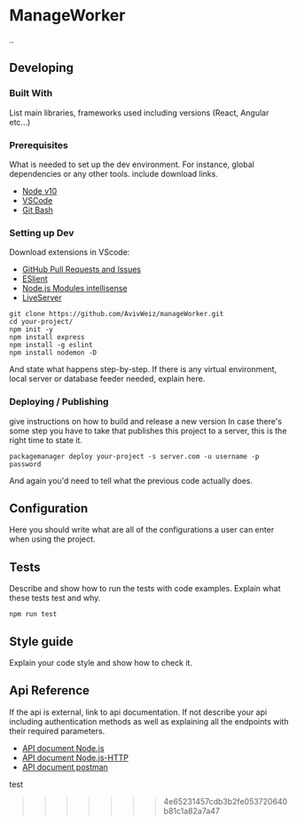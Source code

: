 
# ManageWorker

..

## Developing

### Built With
List main libraries, frameworks used including versions (React, Angular etc...)

### Prerequisites
What is needed to set up the dev environment. For instance, global dependencies or any other tools. include download links.

* [Node v10](https://nodejs.org/en/download/)
* [VSCode](https://code.visualstudio.com/download)
* [Git Bash](https://git-scm.com/downloads)

### Setting up Dev
Download extensions in VScode:
* [GitHub Pull Requests and Issues](https://marketplace.visualstudio.com/items?itemName=GitHub.vscode-pull-request-github)
* [ESlient](https://marketplace.visualstudio.com/items?itemName=dbaeumer.vscode-eslint)
* [Node.js Modules intellisense](https://marketplace.visualstudio.com/items?itemName=leizongmin.node-module-intellisense)
* [LiveServer](https://marketplace.visualstudio.com/items?itemName=ritwickdey.LiveServer)


```shell
git clone https://github.com/AvivWeiz/manageWorker.git
cd your-project/
npm init -y
npm install express
npm install -g eslint
npm install nodemon -D
```
 
And state what happens step-by-step. If there is any virtual environment, local server or database feeder needed, explain here.

### Deploying / Publishing
give instructions on how to build and release a new version
In case there's some step you have to take that publishes this project to a
server, this is the right time to state it.

```shell
packagemanager deploy your-project -s server.com -u username -p password
```

And again you'd need to tell what the previous code actually does.

## Configuration

Here you should write what are all of the configurations a user can enter when
using the project.

## Tests

Describe and show how to run the tests with code examples.
Explain what these tests test and why.

```shell
npm run test
```

## Style guide

Explain your code style and show how to check it.

## Api Reference

If the api is external, link to api documentation. If not describe your api including authentication methods as well as explaining all the endpoints with their required parameters.


* [API document Node.js](https://nodejs.org/api/)
* [API document Node.js-HTTP](https://nodejs.org/api/http.html)
* [API document postman](https://documenter.getpostman.com/view/11604308/SztG3krs?version=latest#aa9fc539-c3d4-4be8-83ba-33ec3f4de65b)



test
>>>>>>> 4e65231457cdb3b2fe053720640b81c1a82a7a47
